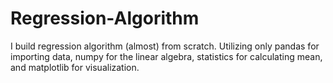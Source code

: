 # Regression-Algorithm
I build regression algorithm (almost) from scratch. Utilizing only pandas for importing data, numpy for the linear algebra, statistics for calculating mean, and matplotlib for visualization.
